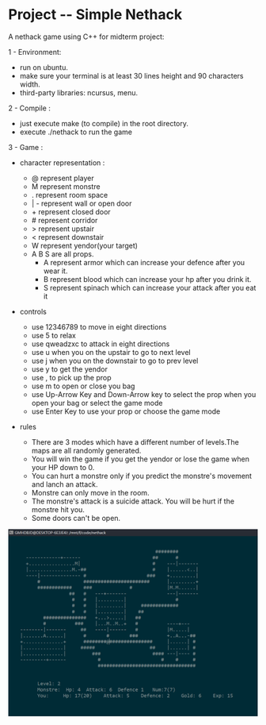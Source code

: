 # Project -- Simple Nethack
A nethack game using C++ for midterm project: 

1 - Environment:
   - run on ubuntu.
   - make sure your terminal is at least 30 lines height and 90 characters width.
   - third-party libraries: ncursus, menu.

2 - Compile :
   - just execute make (to compile) in the root directory.
   - execute ./nethack to run the game
  
3 - Game : 

- character representation :
  - @ represent player
  - M represent monstre
  - . represent room space
  - | - represent wall or open door
  - \+ represent closed door
  - \# represent corridor
  - \> represent upstair
  - < represent downstair
  - W represent yendor(your target)
  - A B S are all props. 
     - A represent armor which can increase your defence after you wear it.
     - B represent blood which can increase your hp after you drink it.
     - S represent spinach which can increase your attack after you eat it

- controls
    - use 12346789 to move in eight directions
    - use 5 to relax
    - use qweadzxc to attack in eight directions
    - use u when you on the upstair to go to next level
    - use j when you on the downstair to go to prev level
    - use y to get the yendor
    - use , to pick up the prop
    - use m to open or close you bag
    - use Up-Arrow Key and Down-Arrow key to select the prop when you open your bag or select the game mode
    - use Enter Key to use your prop or choose the game mode
  
- rules
    - There are 3 modes which have a different number of levels.The maps are all randomly generated.
    - You will win the game if you get the yendor or lose the game when your HP down to 0.
    - You can hurt a monstre only if you predict the monstre's movement and lanch an attack.
    - Monstre can only move in the room.
    - The monstre's attack is a suicide attack. You will be hurt if the monstre hit you.
    - Some doors can't be open.

![](https://raw.githubusercontent.com/GMHDBJD/nethack/master/screenshots/nethack.png)

